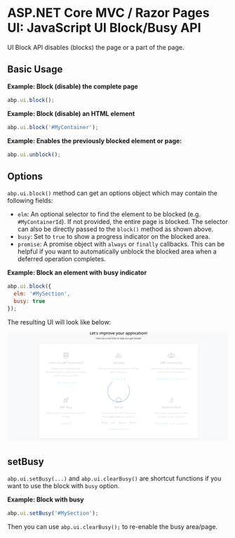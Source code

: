 # ASP.NET Core MVC / Razor Pages UI: JavaScript UI Block/Busy API

UI Block API disables (blocks) the page or a part of the page.

## Basic Usage

**Example: Block (disable) the complete page**

````js
abp.ui.block();
````

**Example: Block (disable) an HTML element**

````js
abp.ui.block('#MyContainer');
````

**Example: Enables the previously blocked element or page:**

````js
abp.ui.unblock();
````

## Options

`abp.ui.block()` method can get an options object which may contain the following fields:

* `elm`: An optional selector to find the element to be blocked (e.g. `#MyContainerId`). If not provided, the entire page is blocked. The selector can also be directly passed to the `block()` method as shown above.
* `busy`: Set to `true` to show a progress indicator on the blocked area.
* `promise`: A promise object with `always` or `finally` callbacks. This can be helpful if you want to automatically unblock the blocked area when a deferred operation completes.

**Example: Block an element with busy indicator**

````js
abp.ui.block({
  elm: '#MySection',
  busy: true
});
````

The resulting UI will look like below:

![ui-busy](../../../images/ui-busy.png)

## setBusy

`abp.ui.setBusy(...)` and `abp.ui.clearBusy()` are shortcut functions if you want to use the block with `busy` option.

**Example: Block with busy**

````js
abp.ui.setBusy('#MySection');
````

Then you can use `abp.ui.clearBusy();` to re-enable the busy area/page.